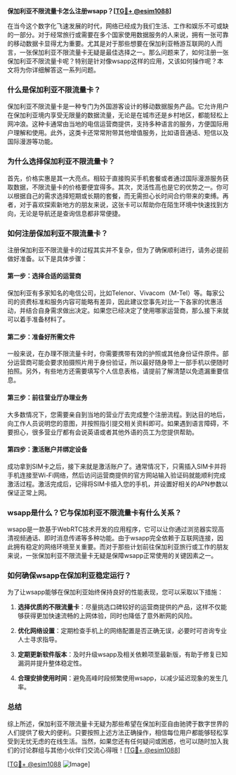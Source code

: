 **保加利亚不限流量卡怎么注册wsapp？[[TG💪+ @esim1088](https://t.me/s/esim1088)]**

在当今这个数字化飞速发展的时代，网络已经成为我们生活、工作和娱乐不可或缺的一部分。对于经常旅行或需要在多个国家使用数据服务的人来说，拥有一张可靠的移动数据卡显得尤为重要。尤其是对于那些想要在保加利亚畅游互联网的人而言，一张保加利亚不限流量卡无疑是最佳选择之一。那么问题来了，如何注册一张保加利亚不限流量卡呢？特别是针对像wsapp这样的应用，又该如何操作呢？本文将为你详细解答这一系列问题。

### 什么是保加利亚不限流量卡？

保加利亚不限流量卡是一种专门为外国游客设计的移动数据服务产品。它允许用户在保加利亚境内享受无限量的数据流量，无论是在城市还是乡村地区，都能轻松上网冲浪。这种卡通常由当地的电信运营商提供，支持多种语言的服务，方便国际用户理解和使用。此外，这类卡还常常附带其他增值服务，比如语音通话、短信以及国际漫游等功能。

### 为什么选择保加利亚不限流量卡？

首先，价格实惠是其一大亮点。相较于直接购买手机套餐或者通过国际漫游服务获取数据，不限流量卡的价格要便宜得多。其次，灵活性高也是它的优势之一。你可以根据自己的需求选择短期或长期的套餐，而无需担心长时间合约带来的束缚。再者，对于喜欢探索新地方的朋友来说，这张卡可以帮助你在陌生环境中快速找到方向，无论是导航还是查询信息都非常便捷。

### 如何注册保加利亚不限流量卡？

注册保加利亚不限流量卡的过程其实并不复杂，但为了确保顺利进行，请务必提前做好准备。以下是具体步骤：

#### 第一步：选择合适的运营商

保加利亚有多家知名的电信公司，比如Telenor、Vivacom（M-Tel）等。每家公司的资费标准和服务内容可能略有差异，因此建议您事先对比一下各家的优惠活动，并结合自身需求做出决定。如果您已经决定了使用哪家运营商，那么接下来就可以着手准备材料了。

#### 第二步：准备好所需文件

一般来说，在办理不限流量卡时，你需要携带有效的护照或其他身份证件原件。部分运营商可能会要求拍摄照片用于身份验证，所以最好随身带上一部手机以便随时拍照。另外，有些地方还需要填写个人信息表格，请提前了解清楚以免遗漏重要信息。

#### 第三步：前往营业厅办理业务

大多数情况下，您需要亲自到当地的营业厅去完成整个注册流程。到达目的地后，向工作人员说明您的意图，并按照指引提交相关资料即可。如果遇到语言障碍，不要担心，很多营业厅都有会说英语或者其他外语的员工为您提供帮助。

#### 第四步：激活账户并绑定设备

成功拿到SIM卡之后，接下来就是激活账户了。通常情况下，只需插入SIM卡并将手机连接至Wi-Fi网络，然后访问运营商提供的官方网站输入验证码就能顺利完成激活过程。激活完成后，记得将SIM卡插入您的手机，并设置好相关的APN参数以保证正常上网。

### wsapp是什么？它与保加利亚不限流量卡有什么关系？

wsapp是一款基于WebRTC技术开发的应用程序，它可以让你通过浏览器实现高清视频通话、即时消息传递等多种功能。由于wsapp完全依赖于互联网连接，因此拥有稳定的网络环境至关重要。而对于那些计划前往保加利亚旅行或工作的朋友来说，一张保加利亚不限流量卡无疑是保障wsapp正常使用的关键因素之一。

### 如何确保wsapp在保加利亚稳定运行？

为了让wsapp能够在保加利亚始终保持良好的性能表现，您可以采取以下措施：

1. **选择优质的不限流量卡**：尽量挑选口碑较好的运营商提供的产品，这样不仅能够获得更加快速流畅的上网体验，同时也降低了意外断网的风险。
   
2. **优化网络设置**：定期检查手机上的网络配置是否正确无误，必要时可咨询专业人士寻求指导。
   
3. **定期更新软件版本**：及时升级wsapp及相关依赖项至最新版，有助于修复已知漏洞并提升整体稳定性。
   
4. **合理安排使用时间**：避免高峰时段频繁使用wsapp，以减少延迟现象的发生几率。

### 总结

综上所述，保加利亚不限流量卡无疑为那些希望在保加利亚自由驰骋于数字世界的人们提供了极大的便利。只要按照上述方法正确操作，相信每位用户都能够轻松享受到无忧无虑的在线生活。当然，如果您还有任何疑问或困惑，也可以随时加入我们的讨论群组与其他小伙伴们交流心得哦！[[TG💪+ @esim1088](https://t.me/s/esim1088)]

[[TG💪+ @esim1088](https://t.me/s/esim1088) ![Image](https://i.postimg.cc/4NQfJmqS/Snipaste-2025-05-13-00-14-12.png)]